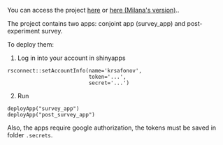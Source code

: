 You can access the project [here](https://krsafonov.shinyapps.io/survey_app/) or [here (Milana's version)](https://milarsenteva.shinyapps.io/survey_app/)..

The project contains two apps: conjoint app (survey_app) and post-experiment survey.

To deploy them:

1. Log in into your account in shinyapps

```
rsconnect::setAccountInfo(name='krsafonov',
                          token='...',
                          secret='...')
```

2. Run

```
deployApp("survey_app")
deployApp("post_survey_app")
```

Also, the apps require google authorization, the tokens must be saved in folder ```.secrets```.
